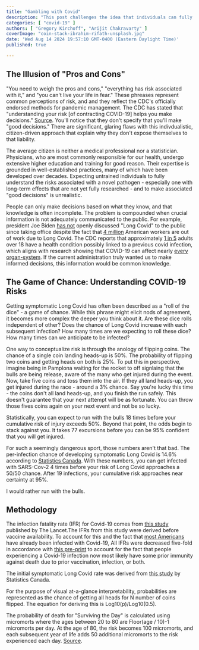 ```yaml
---
title: "Gambling with Covid"
description: "This post challenges the idea that individuals can fully understand and manage their own risk without proper information, highlighting the dangers of incomplete knowledge in pandemic decision-making."
categories: [ "covid-19" ]
authors: [ "Gregory Kirchoff", "Arijit Chakravarty" ]
coverImage: "coin-stack-ibrahim-rifath-unsplash.jpg"
date: 'Wed Aug 14 2024 19:57:10 GMT-0400 (Eastern Daylight Time)'
published: true

---
```

<script> // usables
	import RecipeCard from '$lib/components/usables/RecipeCard/RecipeCard.svelte';

  import CovidCoins from '$lib/components/internal/projects/CovidCoins/CovidCoins.svelte';
  
</script>

<CovidCoins mode="instance" />

## The Illusion of "Pros and Cons"

"You need to weigh the pros and cons," "everything has risk associated with it," and  "you can't live your life in fear." These phreases represent common perceptions of risk, and and they reflect the CDC's officially endorsed methods for pandemic management. The CDC has stated that "understanding your risk [of contracting COVID-19] helps you make decisions." [Source](https://archive.cdc.gov/www_cdc_gov/coronavirus/2019-ncov/your-health/understanding-risk_1709314735.html).  You'll notice that they don't specify that you'll make "good decisions." There are significant, glaring flaws with this indivdualistic, citizen-driven approach that explain why they don't expose themselves to that liability.

The average citizen is neither a medical professional nor a statistician. Physicians, who are most commonly responsible for our health, undergo extensive higher education and training for good reason. Their expertise is grounded in well-established practices, many of which have been developed over decades. Expecting untrained individuals to fully understand the risks associated with a novel pathogen - especially one with long-term effects that are not yet fully researched - and to make associated "good decisions" is unrealistic.

People can only make decisions based on what they know, and that knowledge is often incomplete. The problem is compounded when crucial information is not adequately communicated to the public. For example, president Joe Biden [has not](https://www.youtube.com/watch?v=RZUBLTph5uw&t=490s) openly discussed "Long Covid" to the public since taking office despite the fact that [4 million](https://www.brookings.edu/articles/new-data-shows-long-covid-is-keeping-as-many-as-4-million-people-out-of-work/) American workers are out of work due to Long Covid. The CDC reports that approximately [1 in 5](https://www.cdc.gov/mmwr/volumes/71/wr/mm7121e1.htm) adults over 18 have a health condition possibly linked to a previous covid infection, which aligns with research showing that COVID-19 can affect nearly [every organ-system](https://www.ncbi.nlm.nih.gov/pmc/articles/PMC9839201/). If the current administration truly wanted us to make informed decisions, this information would be common knowledge.

## The Game of Chance: Understanding COVID-19 Risks

Getting symptomatic Long Covid has often been described as a "roll of the dice" - a game of chance. While this phrase might elicit nods of agreement, it becomes more complex the deeper you think about it. Are these dice rolls independent of other? Does the chance of Long Covid increase with each subsequent infection? How many times are we expecting to roll these dice? How many times can we anticipate to be infected?

One way to conceptualize risk is through the anology of flipping coins. The chance of a single coin landing heads-up is 50%. The probability of flipping two coins and getting heads on both is 25%. To put this in perspective, imagine being in Pamplona waiting for the rocket to off signlaing that the bulls are being release, aware of the many who get injured during the event. Now, take five coins and toss them into the air. If they all land heads-up, you get injured during the race - around a 3% chance. Say you're lucky this time - the coins don't all land heads-up, and you finish the run safely. This doesn't guarantee that your next attempt will be as fortunate. You can throw those fives coins again on your next event and not be so lucky.

Statistically, you can expect to run with the bulls 18 times before your cumulative risk of injury exceeds 50%. Beyond that point, the odds begin to stack against you. It takes 77 excursions before you can be 95% confident that you will get injured.

For such a seemingly dangerous sport, those numbers aren't that bad. The per-infection chance of developing symptomatic Long Covid is 14.6% according to [Statistics Canada](https://www150.statcan.gc.ca/n1/pub/75-006-x/2023001/article/00015-eng.htm). With these numbers, you can get infected with SARS-Cov-2 4 times before your risk of Long Covid approaches a 50/50 chance. After 19 infections, your cumulative risk approaches near certainty at 95%.

I would rather run with the bulls.

## Methodology

The infection fatality rate (IFR) for Covid-19 comes from [this study](https://www.thelancet.com/journals/lancet/article/PIIS0140-6736(21)02867-1/fulltext#seccestitle140) published by The Lancet.The IFRs from this study were derived before vaccine availability. To account for this and the fact that [most Americans](https://www.usnews.com/news/health-news/articles/2023-07-05/more-than-three-quarters-of-americans-16-and-older-have-been-infected-with-covid-cdc#:~:text=Health%20News-,More%20Than%20Three%2DQuarters%20of%20Americans%2016%20and%20Older,Been%20Infected%20With%20COVID%3A%20CDC&text=July%205%2C%202023%2C%20at%207%3A13%20a.m.&text=WEDNESDAY%2C%20July%205%2C%202023%20(,once%2C%20new%20government%20data%20shows)) have already been infected with Covid-19, All IFRs were decreased five-fold in accordance with [this pre-print](https://www.medrxiv.org/content/10.1101/2023.02.26.23286471v2.full.pdf) to account for the fact that people experiencing a Covid-19 infection now most likely have some prior immunity against death due to prior vaccination, infection, or both.

The initial symptomatic Long Covid rate was derived from [this study](https://www150.statcan.gc.ca/n1/pub/75-006-x/2023001/article/00015-eng.htm) by Statistics Canada.

For the purpose of visual at-a-glance interpretability, probabilities are represented as the chance of getting all heads for N number of coins flipped. The equation for deriving this is Log10(p)/Log10(0.5).

The probability of death for "Surviving the Day" is calculated using micromorts where the ages between 20 to 80 are Floor(age / 10)-1 micromorts per day. At the age of 80, the risk becomes 100 micromorts, and each subsequent year of life adds 50 additional micromorts to the risk experienced each day. [Source](https://nc233.com/2020/03/micromorts-how-much-risk-of-death-would-you-accept/).